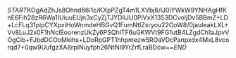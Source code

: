 $START$KOgAdZhJs8Ohnd66i1c/KXpPZgT4m1LXVbj6/iJ0iYWkW9YNHAgHfKnE6Fih28zR6Wa1IUiuuEUjn3xCyZjTJYDIlJU0PiVxX1353DCvoIjDv5BBmZ+LD+LcFLq31pipCYXpxiHoWnmdeHBGvQ1FumNtIZsryou22OoW8/0jauIeakLXL+Vv8LuJ2x0F1hNcIEoorenzUkZy6PSQhlTF6uGKWVt9FG1utB4LZgdCh1aJpvVOgCib+FJbdDCOoMkihs+LDoRpGPT1hhpmezw5ROaVDcPanpxdx4MxL8vcorqd7+0qw9UufgzXA8rpINuyfph26NtNI9YrZrfLraBDcw==$END$